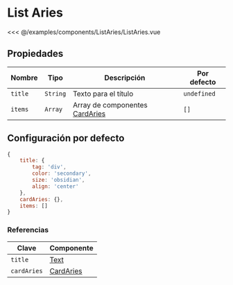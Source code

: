 # List Aries

<Preview>
  <template slot="demo">
    <components-ListAries-ListAries /> 
  </template>

  <<< @/examples/components/ListAries/ListAries.vue
</Preview>

## Propiedades

| Nombre  | Tipo     | Descripción                                       | Por defecto |
|---------|----------|---------------------------------------------------|-------------|
| `title` | `String` | Texto para el título                              | `undefined` |
| `items` | `Array`  | Array de componentes [CardAries](./card-aries.md) | `[]`        |

## Configuración por defecto

```js
{
    title: {
        tag: 'div',
        color: 'secondary',
        size: 'obsidian',
        align: 'center'
    },
    cardAries: {},
    items: []
}
```

### Referencias

| Clave       | Componente                   |
|-------------|------------------------------|
| `title`     | [Text](./text.md)            |
| `cardAries` | [CardAries](./card-aries.md) |